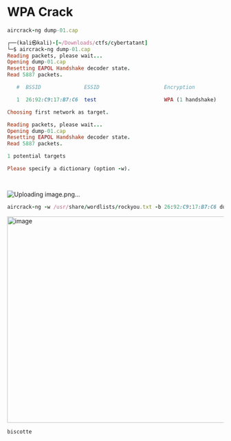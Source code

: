 # WPA Crack


```ruby
aircrack-ng dump-01.cap
```

```ruby
┌──(kali㉿kali)-[~/Downloads/ctfs/cybertatant]
└─$ aircrack-ng dump-01.cap
Reading packets, please wait...
Opening dump-01.cap
Resetting EAPOL Handshake decoder state.
Read 5887 packets.

   #  BSSID              ESSID                     Encryption

   1  26:92:C9:17:B7:C6  test                      WPA (1 handshake)

Choosing first network as target.

Reading packets, please wait...
Opening dump-01.cap
Resetting EAPOL Handshake decoder state.
Read 5887 packets.

1 potential targets

Please specify a dictionary (option -w).

                                                                                                                            

```




![Uploading image.png…]()





```ruby
aircrack-ng -w /usr/share/wordlists/rockyou.txt -b 26:92:C9:17:B7:C6 dump-01.cap
```

<img width="926" height="479" alt="image" src="https://github.com/user-attachments/assets/abfa7603-b134-407e-a0ae-756315e3dcab" />

```ruby
biscotte
```










